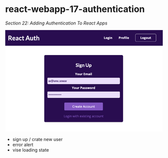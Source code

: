 # react-webapp-17-authentication
*Section 22: Adding Authentication To React Apps*

![app](src/assets/2021-06-18-signup.png)

- sign up / crate new user
- error alert
- vise loading state